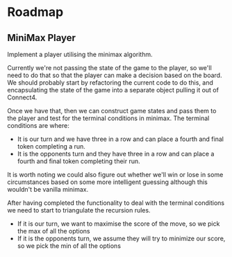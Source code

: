 # Roadmap
## MiniMax Player
 Implement a player utilising the minimax algorithm.
 
 Currently we're not passing the state of the game to the player, so we'll
 need to do that so that the player can make a decision based on the board.
 We should probably start by refactoring the current code to do this, and encapsulating
 the state of the game into a separate object pulling it out of Connect4.
 
 Once we have that, then we can construct game states and pass them to the
 player and test for the terminal conditions in minimax. The terminal conditions are
 where:
 
 * It is our turn and we have three in a row and can place a fourth and final token
   completing a run.
 * It is the opponents turn and they have three in a row and can place a fourth and
   final token completing their run.
  
 It is worth noting we could also figure out whether we'll win or lose 
 in some circumstances based on some more intelligent guessing although this wouldn't
 be vanilla minimax.
 
 After having completed the functionality to deal with the terminal conditions we
 need to start to triangulate the recursion rules.
 
 * If it is our turn, we want to maximise the score of the move, so we pick the max
   of all the options
 * If it is the opponents turn, we assume they will try to minimize our score, so we
   pick the min of all the options
  
 